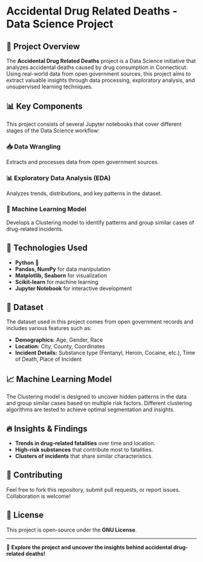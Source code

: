 # Accidental Drug Related Deaths - Data Science Project

## 📌 Project Overview
The **Accidental Drug Related Deaths** project is a Data Science initiative that analyzes accidental deaths caused by drug consumption in Connecticut. Using real-world data from open government sources, this project aims to extract valuable insights through data processing, exploratory analysis, and unsupervised learning techniques.

## 📊 Key Components
This project consists of several Jupyter notebooks that cover different stages of the Data Science workflow:

### 📥 Data Wrangling
Extracts and processes data from open government sources.

### 📊 Exploratory Data Analysis (EDA)
Analyzes trends, distributions, and key patterns in the dataset.

### 🤖 Machine Learning Model
Develops a Clustering model to identify patterns and group similar cases of drug-related incidents.

## 🚀 Technologies Used
- **Python** 🐍
- **Pandas, NumPy** for data manipulation
- **Matplotlib, Seaborn** for visualization
- **Scikit-learn** for machine learning
- **Jupyter Notebook** for interactive development

## 📌 Dataset
The dataset used in this project comes from open government records and includes various features such as:

- **Demographics:** Age, Gender, Race
- **Location:** City, County, Coordinates
- **Incident Details:** Substance type (Fentanyl, Heroin, Cocaine, etc.), Time of Death, Place of Incident

## 📈 Machine Learning Model
The Clustering model is designed to uncover hidden patterns in the data and group similar cases based on multiple risk factors. Different clustering algorithms are tested to achieve optimal segmentation and insights.

## 🔥 Insights & Findings
- **Trends in drug-related fatalities** over time and location.
- **High-risk substances** that contribute most to fatalities.
- **Clusters of incidents** that share similar characteristics.

## 📢 Contributing
Feel free to fork this repository, submit pull requests, or report issues. Collaboration is welcome!

## 📜 License
This project is open-source under the **GNU License**.

---

🔎 **Explore the project and uncover the insights behind accidental drug-related deaths!**